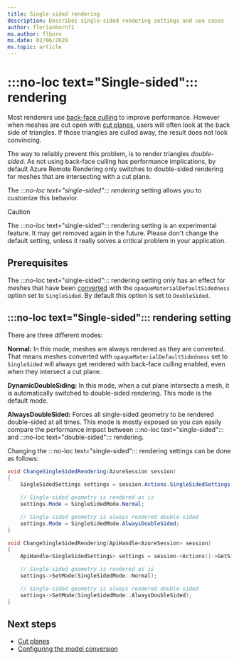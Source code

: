 ```yaml
---
title: Single-sided rendering
description: Describes single-sided rendering settings and use cases
author: florianborn71
ms.author: flborn
ms.date: 02/06/2020
ms.topic: article
---
```


# :::no-loc text="Single-sided"::: rendering

Most renderers use [back-face culling](https://en.wikipedia.org/wiki/Back-face_culling) to improve performance. However when meshes are cut open with [cut planes](cut-planes.md), users will often look at the back side of triangles. If those triangles are culled away, the result does not look convincing.

The way to reliably prevent this problem, is to render triangles *double-sided*. As not using back-face culling has performance implications, by default Azure Remote Rendering only switches to double-sided rendering for meshes that are intersecting with a cut plane.

The *:::no-loc text="single-sided"::: rendering* setting allows you to customize this behavior.

> [!CAUTION]
> The :::no-loc text="single-sided"::: rendering setting is an experimental feature. It may get removed again in the future. Please don't change the default setting, unless it really solves a critical problem in your application.

## Prerequisites

The :::no-loc text="single-sided"::: rendering setting only has an effect for meshes that have been [converted](../../how-tos/conversion/configure-model-conversion.md) with the `opaqueMaterialDefaultSidedness` option set to `SingleSided`. By default this option is set to `DoubleSided`.

## :::no-loc text="Single-sided"::: rendering setting

There are three different modes:

**Normal:** In this mode, meshes are always rendered as they are converted. That means meshes converted with `opaqueMaterialDefaultSidedness` set to `SingleSided` will always get rendered with back-face culling enabled, even when they intersect a cut plane.

**DynamicDoubleSiding:** In this mode, when a cut plane intersects a mesh, it is automatically switched to double-sided rendering. This mode is the default mode.

**AlwaysDoubleSided:** Forces all single-sided geometry to be rendered double-sided at all times. This mode is mostly exposed so you can easily compare the performance impact between :::no-loc text="single-sided"::: and :::no-loc text="double-sided"::: rendering.

Changing the :::no-loc text="single-sided"::: rendering settings can be done as follows:

```cs
void ChangeSingleSidedRendering(AzureSession session)
{
    SingleSidedSettings settings = session.Actions.SingleSidedSettings;

    // Single-sided geometry is rendered as is
    settings.Mode = SingleSidedMode.Normal;

    // Single-sided geometry is always rendered double-sided
    settings.Mode = SingleSidedMode.AlwaysDoubleSided;
}
```

```cpp
void ChangeSingleSidedRendering(ApiHandle<AzureSession> session)
{
    ApiHandle<SingleSidedSettings> settings = session->Actions()->GetSingleSidedSettings();

    // Single-sided geometry is rendered as is
    settings->SetMode(SingleSidedMode::Normal);

    // Single-sided geometry is always rendered double-sided
    settings->SetMode(SingleSidedMode::AlwaysDoubleSided);
}
```

## Next steps

* [Cut planes](cut-planes.md)
* [Configuring the model conversion](../../how-tos/conversion/configure-model-conversion.md)
